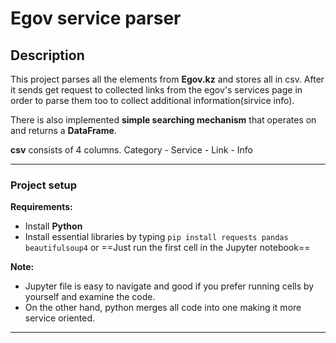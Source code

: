 

# Egov service parser

## Description

This project parses all the elements from **Egov.kz** and stores all in csv. After it sends get request to collected links from the egov's services page in order to parse them too to collect additional information(sirvice info).

There is also implemented __simple searching mechanism__ that operates on and returns a **DataFrame**.

**csv** consists of 4 columns. Category - Service - Link - Info

------------------------------------------------------------------

### Project setup
**Requirements:**  
+ Install **Python**
+ Install essential libraries by typing ```pip install requests pandas beautifulsoup4```
or ==Just run the first cell in the Jupyter notebook==

**Note:**
+ Jupyter file is easy to navigate and good if you prefer running cells by yourself and examine the code.
+ On the other hand, python merges all code into one making it more service oriented.

------------------------------------------------------------------
